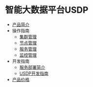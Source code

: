 # 智能大数据平台USDP

* [产品简介](/USDP/intro.md)
* 操作指南
    * [集群管理](/USDP/operate/cluster)
    * [节点管理](/USDP/operate/node)
    * [服务管理](/USDP/operate/service)
    * [监控管理](/USDP/operate/monitor)
* 开发指南
    * [服务部署简介](/USDP/developer/intro)
    * [USDP开发指南](/USDP/developer/hdfs)
* [产品价格](/USDP/price)
